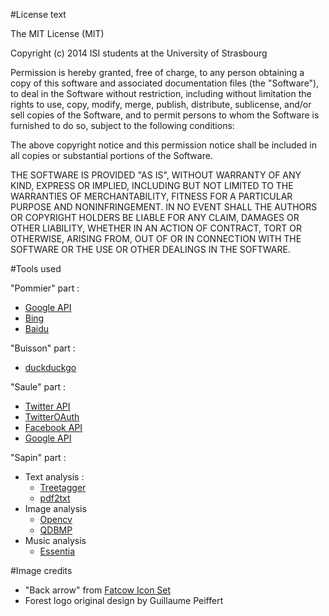 #License text

The MIT License (MIT)

Copyright (c) 2014 ISI students at the University of Strasbourg

Permission is hereby granted, free of charge, to any person obtaining 
a copy of this software and associated documentation files (the "Software"), 
to deal in the Software without restriction, including without limitation 
the rights to use, copy, modify, merge, publish, distribute, sublicense, 
and/or sell copies of the Software, and to permit persons to whom the Software 
is furnished to do so, subject to the following conditions:

The above copyright notice and this permission notice shall be included in 
all copies or substantial portions of the Software.

THE SOFTWARE IS PROVIDED "AS IS", WITHOUT WARRANTY OF ANY KIND, EXPRESS 
OR IMPLIED, INCLUDING BUT NOT LIMITED TO THE WARRANTIES OF MERCHANTABILITY, 
FITNESS FOR A PARTICULAR PURPOSE AND NONINFRINGEMENT. IN NO EVENT SHALL THE 
AUTHORS OR COPYRIGHT HOLDERS BE LIABLE FOR ANY CLAIM, DAMAGES OR OTHER 
LIABILITY, WHETHER IN AN ACTION OF CONTRACT, TORT OR OTHERWISE, ARISING FROM, 
OUT OF OR IN CONNECTION WITH THE SOFTWARE OR THE USE OR OTHER DEALINGS IN THE 
SOFTWARE.


#Tools used

"Pommier" part :
- [Google API](http://developers.google.com/)
- [Bing](http://www.bing.com/)
- [Baidu](http://www.baidu.com/)

"Buisson" part :
- [duckduckgo](http://duckduckgo.com/)

"Saule" part :
- [Twitter API](http://dev.twitter.com/)
- [TwitterOAuth](http://github.com/ricardoper/TwitterOAuth)
- [Facebook API](http://developers.facebook.com/)
- [Google API](http://developers.google.com/)

"Sapin" part :
- Text analysis :
	- [Treetagger](http://www.cis.uni-muenchen.de/~schmid/tools/TreeTagger/) 
	- [pdf2txt](http://code.google.com/p/lucene-silverstripe-plugin/source/browse/trunk/thirdparty/class.pdf2text.php?r=19)
- Image analysis
	- [Opencv](http://opencv.org/)
	- [QDBMP](http://qdbmp.sourceforge.net/)
- Music analysis
	- [Essentia](http://essentia.upf.edu/)

#Image credits

- "Back arrow" from [Fatcow Icon Set](http://www.fatcow.com/free-icons)
- Forest logo original design by Guillaume Peiffert